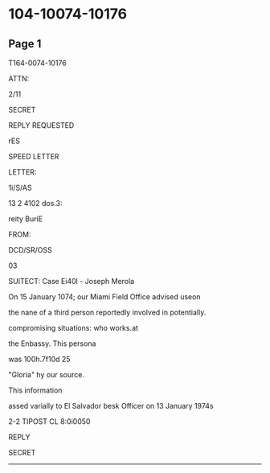 # 104-10074-10176

## Page 1

T164-0074-10176

ATTN:

2/11

SECRET

REPLY REQUESTED

rES

SPEED LETTER

LETTER:

1i/S/AS

13 2 4102 dos.3:

reity BuriE

FROM:

DCD/SR/OSS

03

SUITECT: Case Ei40l - Joseph Merola

On 15 January 1074; our Miami Field Office advised useon

the nane of a third person reportedly involved in potentially.

compromising situations: who works.at

the Enbassy. This persona

was 100h.7f10d 25

"Gloria" hy our source.

This information

assed varially to El Salvador besk Officer on 13 January 1974s

2-2 TIPOST CL 8:0i0050

REPLY

SECRET

---

